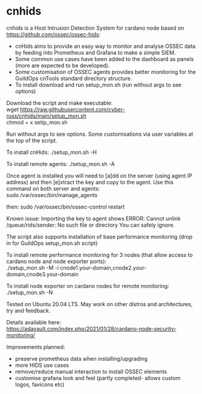 # cnhids
cnhids is a Host Intrusion Detection System for cardano node based on https://github.com/ossec/ossec-hids:

- cnHids aims to provide an easy way to monitor and analyse OSSEC data by feeding into Prometheus and Grafana to make a simple SIEM.
- Some common use cases have been added to the dashboard as panels (more are expected to be developed).
- Some customisation of OSSEC agents provides better monitoring for the GuildOps cnTools standard directory structure.
- To install download and run setup_mon.sh (run without args to see options)

Download the script and make executable:<br>
wget https://raw.githubusercontent.com/cyber-russ/cnhids/main/setup_mon.sh<br>
chmod + x setip_mon.sh

Run without args to see options. Some customisations via user variables at the top of the script.

To install cnHids: ./setup_mon.sh -H

To install remote agents: ./setup_mon.sh -A

Once agent is installed you will need to [a]dd on the server (using agent IP address) and then [e]xtract the key and copy to the agent. Use this command on both server and agents: <br>
sudo /var/ossec/bin/manage_agents

then: sudo /var/ossec/bin/ossec-control restart

Known issue: Importing the key to agent shows ERROR: Cannot unlink /queue/rids/sender: No such file or directory
You can safely ignore.

The script also supports installation of base performance monitoring (drop in for GuildOps setup_mon.sh script)

To install remote performance monitoring for 3 nodes (that allow access to cardano node and node exporter ports):<br>
./setup_mon.sh -M -i cnode1.your-domain,cnode2.your-domain,cnode3.your-domain

To install node exporter on cardano nodes for remote monitoring: ./setup_mon.sh -N

Tested on Ubuntu 20.04 LTS. May work on other distros and architectures, try and feedback.

Details available here:<br>
https://adavault.com/index.php/2021/01/28/cardano-node-security-monitoring/

Improvements planned:

- preserve prometheus data when installing/upgrading
- more HIDS use cases
- remove/reduce manual interaction to install OSSEC elements
- customise grafana look and feel (partly completed- allows custom logos, favicons etc)

